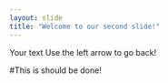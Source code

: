 ```yaml
---
layout: slide
title: "Welcome to our second slide!"
---
```

Your text
Use the left arrow to go back!


#This is should be done!
